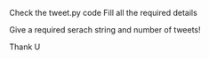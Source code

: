 Check the tweet.py code
Fill all the required details

Give a required serach string and number of tweets!

Thank U
